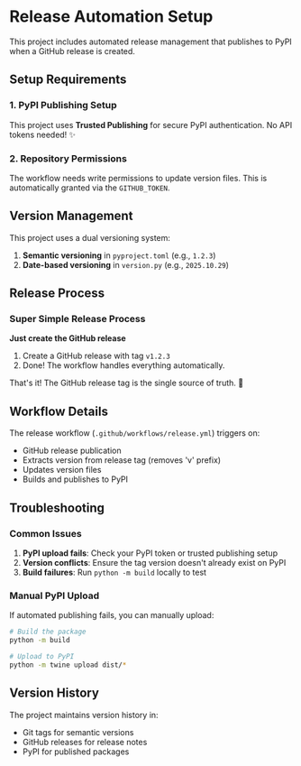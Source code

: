 # Release Automation Setup

This project includes automated release management that publishes to PyPI when a GitHub release is created.

## Setup Requirements

### 1. PyPI Publishing Setup

This project uses **Trusted Publishing** for secure PyPI authentication. No API tokens needed! ✨

### 2. Repository Permissions
The workflow needs write permissions to update version files. This is automatically granted via the `GITHUB_TOKEN`.

## Version Management

This project uses a dual versioning system:

1. **Semantic versioning** in `pyproject.toml` (e.g., `1.2.3`)
2. **Date-based versioning** in `version.py` (e.g., `2025.10.29`)

## Release Process

### Super Simple Release Process

**Just create the GitHub release**
1. Create a GitHub release with tag `v1.2.3`
2. Done! The workflow handles everything automatically.

That's it! The GitHub release tag is the single source of truth. 🎉

## Workflow Details

The release workflow (`.github/workflows/release.yml`) triggers on:
- GitHub release publication
- Extracts version from release tag (removes 'v' prefix)
- Updates version files
- Builds and publishes to PyPI

## Troubleshooting

### Common Issues

1. **PyPI upload fails**: Check your PyPI token or trusted publishing setup
2. **Version conflicts**: Ensure the tag version doesn't already exist on PyPI
3. **Build failures**: Run `python -m build` locally to test

### Manual PyPI Upload

If automated publishing fails, you can manually upload:

```bash
# Build the package
python -m build

# Upload to PyPI
python -m twine upload dist/*
```

## Version History

The project maintains version history in:
- Git tags for semantic versions
- GitHub releases for release notes
- PyPI for published packages